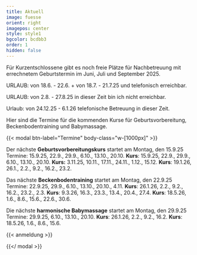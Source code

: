 ```yaml
---
title: Aktuell
image: fuesse
orient: right
imagepos: center
style: style1
bgcolor: bcdbb3
order: 1
hidden: false
---
```

Für Kurzentschlossene gibt es noch freie Plätze für Nachbetreuung mit errechnetem Geburtstermin im Juni, Juli und September 2025. 

URLAUB:  von 18.6. - 22.6. + von 18.7. - 21.7.25 und telefonisch erreichbar.

URLAUB:  von 2.8. - 27.8.25 in dieser Zeit bin ich nicht erreichbar.

Urlaub: von 24.12.25 - 6.1.26 telefonische Betreuung in dieser Zeit.

Hier sind die Termine für die kommenden Kurse für Geburtsvorbereitung, Beckenbodentraining und Babymassage.

{{< modal btn-label="Termine" body-class="w-\[1000px]" >}}

Der nächste **Geburtsvorbereitungskurs** startet am Montag, den 15.9.25 Termine: 15.9.25, 22.9., 29.9., 6.10., 13.10., 20.10. **Kurs**: 15.9.25, 22.9., 29.9., 6.10., 13.10., 20.10.  **Kurs:** 3.11.25, 10.11., 17.11., 24.11., 1.12., 
15.12. **Kurs**: 19.1.26, 26.1., 2.2., 9.2., 16.2., 23.2.

Das nächste **Beckenbodentraining** startet am Montag, den 22.9.25
Termine: 22.9.25, 29.9., 6.10., 13.10., 20.10., 4.11. **Kurs**: 26.1.26, 2.2., 9.2., 16.2., 23.2., 2.3. **Kurs**: 9.3.26, 16.3., 23.3., 13.4., 20.4., 27.4. **Kurs**: 18.5.26, 1.6., 8.6., 15.6., 22.6., 30.6.

Die nächste **harmonische Babymassage** startet am Montag, den 29.9.25
Termine: 29.9.25, 6.10., 13.10., 20.10. **Kurs**: 26.1.26, 2.2., 9.2., 16.2. **Kurs**: 18.5.26, 1.6., 8.6., 15.6.

{{< anmeldung >}}

{{</ modal >}}

